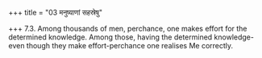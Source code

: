 +++
title = "03 मनुष्याणां सहस्रेषु"

+++
7.3. Among thousands of men, perchance, one makes effort for the
determined knowledge. Among those, having the determined knowledge-even
though they make effort-perchance one realises Me correctly.
